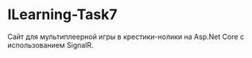 # ILearning-Task7
Сайт для мультиплеерной игры в крестики-нолики на Asp.Net Core с использованием SignalR. 
